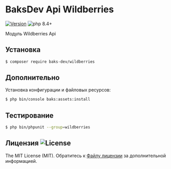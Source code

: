 # BaksDev Api Wildberries

[![Version](https://img.shields.io/badge/version-7.2.6-blue)](https://github.com/baks-dev/wildberries/releases)
![php 8.4+](https://img.shields.io/badge/php-min%208.4-red.svg)

Модуль Wildberries Api

## Установка

``` bash
$ composer require baks-dev/wildberries
```

## Дополнительно

Установка конфигурации и файловых ресурсов:

``` bash
$ php bin/console baks:assets:install
```

## Тестирование

``` bash
$ php bin/phpunit --group=wildberries
```

## Лицензия ![License](https://img.shields.io/badge/MIT-green)

The MIT License (MIT). Обратитесь к [Файлу лицензии](LICENSE.md) за дополнительной информацией.
